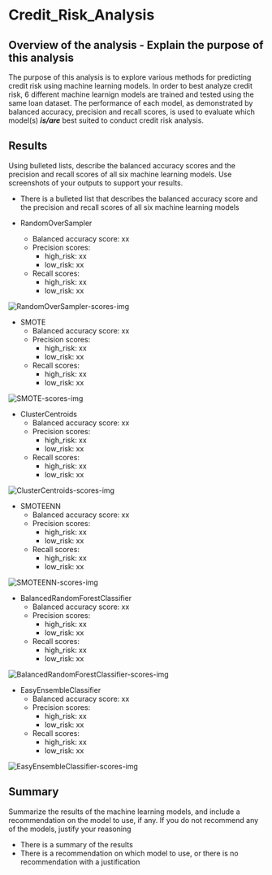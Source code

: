 # Credit_Risk_Analysis

## Overview of the analysis - Explain the purpose of this analysis

The purpose of this analysis is to explore various methods for predicting credit risk using machine learning models. In order to best analyze credit risk, 6 different machine learnign models are trained and tested using the same loan dataset. The performance of each model, as demonstrated by balanced accuracy, precision and recall scores, is used to evaluate which model(s) ***is/are*** best suited to conduct credit risk analysis.

## Results

Using bulleted lists, describe the balanced accuracy scores and the precision and recall scores of all six machine learning models. Use screenshots of your outputs to support your results.

- There is a bulleted list that describes the balanced accuracy score and the precision and recall scores of all six machine learning models

- RandomOverSampler
  - Balanced accuracy score: xx
  - Precision scores:
    - high_risk: xx
    - low_risk: xx
  - Recall scores:
    - high_risk: xx
    - low_risk: xx

![RandomOverSampler-scores-img](<readme-imgs/output-imgs-resized/naive-random-oversampling.png>)

- SMOTE
  - Balanced accuracy score: xx
  - Precision scores:
    - high_risk: xx
    - low_risk: xx
  - Recall scores:
    - high_risk: xx
    - low_risk: xx

![SMOTE-scores-img](<readme-imgs/output-imgs-resized/smote-oversampling.png>)

- ClusterCentroids
  - Balanced accuracy score: xx
  - Precision scores:
    - high_risk: xx
    - low_risk: xx
  - Recall scores:
    - high_risk: xx
    - low_risk: xx

![ClusterCentroids-scores-img](<readme-imgs/output-imgs-resized/cluster-centroids.png>)

- SMOTEENN
  - Balanced accuracy score: xx
  - Precision scores:
    - high_risk: xx
    - low_risk: xx
  - Recall scores:
    - high_risk: xx
    - low_risk: xx

![SMOTEENN-scores-img](<readme-imgs/output-imgs-resized/smoteenn-resampling.png>)

- BalancedRandomForestClassifier
  - Balanced accuracy score: xx
  - Precision scores:
    - high_risk: xx
    - low_risk: xx
  - Recall scores:
    - high_risk: xx
    - low_risk: xx

![BalancedRandomForestClassifier-scores-img](<readme-imgs/output-imgs-resized/balanced-random-forest.png>)

- EasyEnsembleClassifier
  - Balanced accuracy score: xx
  - Precision scores:
    - high_risk: xx
    - low_risk: xx
  - Recall scores:
    - high_risk: xx
    - low_risk: xx

![EasyEnsembleClassifier-scores-img](<readme-imgs/output-imgs-resized/easy-ensemble.png>)

## Summary

Summarize the results of the machine learning models, and include a recommendation on the model to use, if any. If you do not recommend any of the models, justify your reasoning

- There is a summary of the results
- There is a recommendation on which model to use, or there is no recommendation with a justification
